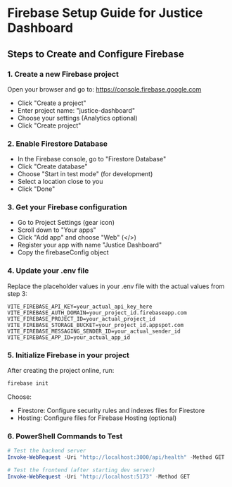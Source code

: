 # Firebase Setup Guide for Justice Dashboard

## Steps to Create and Configure Firebase

### 1. Create a new Firebase project

Open your browser and go to: https://console.firebase.google.com

- Click "Create a project"
- Enter project name: "justice-dashboard"
- Choose your settings (Analytics optional)
- Click "Create project"

### 2. Enable Firestore Database

- In the Firebase console, go to "Firestore Database"
- Click "Create database"
- Choose "Start in test mode" (for development)
- Select a location close to you
- Click "Done"

### 3. Get your Firebase configuration

- Go to Project Settings (gear icon)
- Scroll down to "Your apps"
- Click "Add app" and choose "Web" (</>)
- Register your app with name "Justice Dashboard"
- Copy the firebaseConfig object

### 4. Update your .env file

Replace the placeholder values in your .env file with the actual values from step 3:

```
VITE_FIREBASE_API_KEY=your_actual_api_key_here
VITE_FIREBASE_AUTH_DOMAIN=your_project_id.firebaseapp.com
VITE_FIREBASE_PROJECT_ID=your_actual_project_id
VITE_FIREBASE_STORAGE_BUCKET=your_project_id.appspot.com
VITE_FIREBASE_MESSAGING_SENDER_ID=your_actual_sender_id
VITE_FIREBASE_APP_ID=your_actual_app_id
```

### 5. Initialize Firebase in your project

After creating the project online, run:

```bash
firebase init
```

Choose:

- Firestore: Configure security rules and indexes files for Firestore
- Hosting: Configure files for Firebase Hosting (optional)

### 6. PowerShell Commands to Test

```powershell
# Test the backend server
Invoke-WebRequest -Uri "http://localhost:3000/api/health" -Method GET

# Test the frontend (after starting dev server)
Invoke-WebRequest -Uri "http://localhost:5173" -Method GET
```
